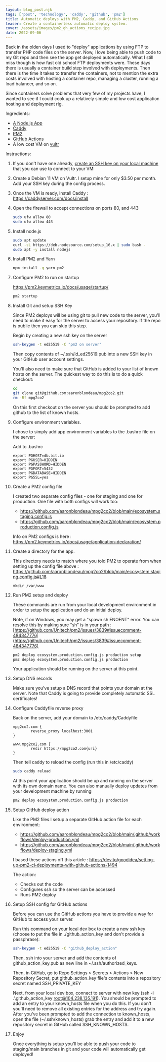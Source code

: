 ```yaml
---
layout: blog_post.njk
tags: ['post', 'technology', 'caddy', 'github', 'pm2']
title: Automatic deploys with PM2, Caddy, and GitHub Actions
teaser: Create a containerless automatic deploy system.
cover: /assets/images/pm2_gh_actions_recipe.jpg
date: 2022-09-06
---
```


Back in the olden days I used to "deploy" applications by using FTP to transfer PHP code files on the server.  Now, I love being able to push code to my Git repo and then see the app get deployed automatically.  What I still miss though is how fast old school FTP deployments were.  These days there is usually a container build step involved with deployments.  Then there is the time it takes to transfer the containers, not to mention the extra costs involved with hosting a container repo, managing a cluster, running a load balancer, and so on.

Since containers solve problems that very few of my projects have, I wanted to see if I could cook up a relatively simple and low cost application hosting and deployment rig.

Ingredients:
- [A Node.js App](https://github.com/aaronblondeau/mpg2co2)
- [Caddy](https://caddyserver.com/)
- [PM2](https://pm2.keymetrics.io/)
- [GitHub Actions](https://docs.github.com/en/actions)
- A low cost VM on [vultr](https://www.vultr.com/?ref=7119967)

Instructions:

1. If you don't have one already, [create an SSH key on your local machine](https://www.vultr.com/docs/how-do-i-generate-ssh-keys/) that you can use to connect to your VM

2. Create a Debian 11 VM on Vultr.  I setup mine for only $3.50 per month.  Add your SSH key during the config process.

3. Once the VM is ready, install Caddy : https://caddyserver.com/docs/install

4. Open the firewall to accept connections on ports 80, and 443

    ```bash
    sudo ufw allow 80
    sudo ufw allow 443
    ```

5. Install node.js

    ```bash
    sudo apt update
    curl -sL https://deb.nodesource.com/setup_16.x | sudo bash -
    sudo apt -y install nodejs
    ```

6. Install PM2 and Yarn

    ```bash
    npm install -g yarn pm2
    ```

7. Configure PM2 to run on startup

    https://pm2.keymetrics.io/docs/usage/startup/

    ```bash
    pm2 startup
    ```

8. Install Git and setup SSH Key

    Since PM2 deploys will be using git to pull new code to the server, you'll need to make it easy for the server to access your repository.  If the repo is public then you can skip this step.

    Begin by creating a new ssh key on the server

    ```bash
    ssh-keygen -t ed25519 -C "pm2 on server"
    ```
    Then copy contents of ~/.ssh/id_ed25519.pub into a new SSH key in your GitHub user account settings.

    You'll also need to make sure that GitHub is added to your list of known hosts on the server.  The quickest way to do this is to do a quick checkout:

    ```bash
    cd
    git clone git@github.com:aaronblondeau/mpg2co2.git
    rm -Rf mpg2co2
    ```

    On this first checkout on the server you should be prompted to add github to the list of known hosts.

9. Configure environment variables.

    I chose to simply add app environment variables to the .bashrc file on the server:

    Add to .bashrc

    ```
    export PGHOST=db.bit.io
    export PGUSER=HIDDEN
    export PGPASSWORD=HIDDEN
    export PGPORT=5432
    export PGDATABASE=HIDDEN
    export PGSSL=yes
    ```

10. Create a PM2 config file

    I created two separate config files - one for staging and one for production. One file with both configs will work too:
    - https://github.com/aaronblondeau/mpg2co2/blob/main/ecosystem.staging.config.js
    - https://github.com/aaronblondeau/mpg2co2/blob/main/ecosystem.production.config.js

    Info on PM2 configs is here : https://pm2.keymetrics.io/docs/usage/application-declaration/

11. Create a directory for the app.

    This directory needs to match where you told PM2 to operate from when setting up the config file above : https://github.com/aaronblondeau/mpg2co2/blob/main/ecosystem.staging.config.js#L18

    ```
    mkdir /var/www
    ```

12. Run PM2 setup and deploy

    These commands are run from your local development environment in order to setup the application and do an initial deploy.

    Note, if on Windows, you may get a "spawn sh ENOENT" error.  You can resolve this by making sure "sh" is in your path : [https://github.com/Unitech/pm2/issues/3839#issuecomment-484347776](https://github.com/Unitech/pm2/issues/3839#issuecomment-484347776)

    ```bash
    pm2 deploy ecosystem.production.config.js production setup
    pm2 deploy ecosystem.production.config.js production
    ```

    Your application should be running on the server at this point.

13. Setup DNS records

    Make sure you've setup a DNS record that points your domain at the server. Note that Caddy is going to provide completely automatic SSL certificates!

14. Configure Caddyfile reverse proxy

    Back on the server, add your domain to /etc/caddy/Caddyfile

    ```
    mpg2co2.com {
            reverse_proxy localhost:3001
    }

    www.mpg2co2.com {
            redir https://mpg2co2.com{uri}
    }
    ```

    Then tell caddy to reload the config (run this in /etc/caddy)

    ```bash
    sudo caddy reload
    ```

    At this point your application should be up and running on the server with its own domain name.  You can also manually deploy updates from your development machine by running

    ```bash
    pm2 deploy ecosystem.production.config.js production
    ```

15. Setup GitHub deploy action

    Like the PM2 files I setup a separate GitHub action file for each environment:
    - https://github.com/aaronblondeau/mpg2co2/blob/main/.github/workflows/deploy-production.yml
    - https://github.com/aaronblondeau/mpg2co2/blob/main/.github/workflows/deploy-staging.yml

    I based these actions off this article : https://dev.to/goodidea/setting-up-pm2-ci-deployments-with-github-actions-1494

    The action:
    - Checks out the code
    - Configures ssh so the server can be accessed
    - Runs PM2 deploy

16. Setup SSH config for GitHub actions

    Before you can use the GitHub actions you have to provide a way for GitHub to access your server.

    Run this command on your local dev box to create a new ssh key (choose to put the file in ./github_action_key and don't provide a passphrase):

    ```bash
    ssh-keygen -t ed25519 -C "github_deploy_action"
    ```

    Then, ssh into your server and add the contents of github_action_key.pub as new line in ~/.ssh/authorized_keys.

    Then, in GitHub, go to Repo Settings > Secrets > Actions > New Repository Secret, put github_action_key file's contents into a repository secret named SSH_PRIVATE_KEY

    Next, from your local dev box, connect to server with new key (ssh -i .\github_action_key root@104.238.135.191).  You should be prompted to add an entry to your known_hosts file when you do this. If you don't you'll need to remove all existing entries for the address and try again.  After you've been prompted to add the connection to known_hosts, open the file (~/.ssh/known_hosts) grab the entry and add it to a new repository secret in GitHub called SSH_KNOWN_HOSTS.

17. Enjoy

    Once everything is setup you'll be able to push your code to staging/main branches in git and your code will automatically get deployed!
